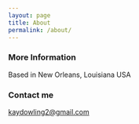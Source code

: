 ```yaml
---
layout: page
title: About
permalink: /about/
---
```


<!--Some information about you!-->

### More Information

Based in New Orleans, Louisiana USA

### Contact me

[kaydowling2@gmail.com](mailto:kaydowling2@gmail.com)
